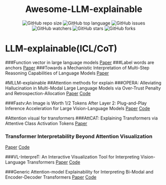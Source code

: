 <div align="center">
<h1>Awesome-LLM-explainable</h1>
</div>

<div align="center">
<img alt="GitHub repo size" src="https://img.shields.io/github/repo-size/zhangbaijin/Awesome-LLM-explainable?color=green"> <img alt="GitHub top language" src="https://img.shields.io/github/languages/top/zhangbaijin/Awesome-LLM-explainable">  <img alt="GitHub issues" src="https://img.shields.io/github/issues/zhangbaijin/Awesome-LLM-explainable"> 
</div>
<div align="center">
<img alt="GitHub watchers" src="https://img.shields.io/github/watchers/zhangbaijin/Awesome-LLM-explainable?style=social"> <img alt="GitHub stars" src="https://img.shields.io/github/stars/zhangbaijin/Awesome-LLM-explainable"> <img alt="GitHub forks" src="https://img.shields.io/github/forks/zhangbaijin/Awesome-LLM-explainable?style=social">
</div>


# LLM-explainable(ICL/CoT)

###Function vector in large language models 
[Paper](https://arxiv.org/abs/2310.15213) 
###Label words are anchors 
[Paper](https://arxiv.org/abs/2305.14160)
###Towards a Mechanistic Interpretation of Multi-Step Reasoning Capabilities of Language Models 
[Paper](https://arxiv.org/abs/2310.14491)

#MLLM-explainable
##Attention methods for explain
###OPERA: Alleviating Hallucination in Multi-Modal Large Language Models via Over-Trust Penalty and Retrospection-Allocation
[Paper](https://arxiv.org/abs/2311.17911) [Code](https://github.com/shikiw/OPERA)

###Fastv:An Image is Worth 1/2 Tokens After Layer 2: Plug-and-Play Inference Acceleration for Large Vision-Language Models
[Paper](https://arxiv.org/pdf/2403.06764)
[Code](https://github.com/pkunlp-icler/FastV)

#Attention visual for transformers
###AttCAT: Explaining Transformers via Attentive Class Activation Tokens
[Paper](https://openreview.net/pdf?id=cA8Zor8wFr5)

### Transformer Interpretability Beyond Attention Visualization
[Paper](https://arxiv.org/abs/2012.09838)
[Code](https://github.com/hila-chefer/Transformer-Explainability?tab=readme-ov-file#pytorch-implementation-of-transformer-interpretability-beyond-attention-visualization-cvpr-2021)

###VL-InterpreT: An Interactive Visualization Tool for Interpreting Vision-Language Transformers
[Paper](https://arxiv.org/abs/2203.17247)
[Code](https://github.com/IntelLabs/VL-InterpreT?tab=readme-ov-file)

###Generic Attention-model Explainability for Interpreting Bi-Modal and Encoder-Decoder Transformers
[Paper](https://arxiv.org/abs/2103.15679)
[Code](https://github.com/hila-chefer/Transformer-MM-Explainability)
